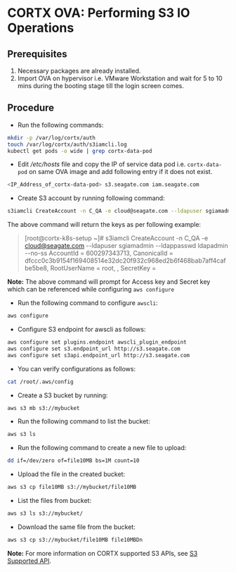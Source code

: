CORTX OVA: Performing S3 IO Operations
======================================


## Prerequisites

1. Necessary packages are already installed.
1. Import OVA on hypervisor i.e. VMware Workstation and wait for 5 to 10 mins during the booting stage till the login screen comes.


## Procedure

- Run the following commands:
```bash
mkdir -p /var/log/cortx/auth
touch /var/log/cortx/auth/s3iamcli.log
kubectl get pods -o wide | grep cortx-data-pod
```

- Edit */etc/hosts* file and copy the IP of service data pod i.e. `cortx-data-pod` on same OVA image
and add following entry if it does not exist.
```bash
<IP_Address_of_cortx-data-pod> s3.seagate.com iam.seagate.com
```

- Create S3 account by running following command:
```bash
s3iamcli CreateAccount -n C_QA -e cloud@seagate.com --ldapuser sgiamadmin --ldappasswd ldapadmin --no-ss
```

The above command will return the keys as per following example:

> [root@cortx-k8s-setup ~]# s3iamcli CreateAccount -n C_QA -e cloud@seagate.com --ldapuser sgiamadmin --ldappasswd ldapadmin --no-ss
AccountId = 600297343713, CanonicalId = dfccc0c3b9154f169408514e32dc20f932c968ed2b6f468bab7aff4cafbe5be8, RootUserName = root, <xxxxAccessKeyxxxx>, SecretKey = <xxxxSecretKeyxxxx>

**Note:** The above command will prompt for Access key and Secret key which can be referenced while configuring `aws configure` 

- Run the following command to configure `awscli`:
```bash
aws configure
```

- Configure S3 endpoint for awscli as follows:
```bash
aws configure set plugins.endpoint awscli_plugin_endpoint
aws configure set s3.endpoint_url http://s3.seagate.com
aws configure set s3api.endpoint_url http://s3.seagate.com
```

- You can verify configurations as follows:
```bash
cat /root/.aws/config
```

- Create a S3 bucket by running:
```bash
aws s3 mb s3://mybucket
```

- Run the following command to list the bucket:
```bash
aws s3 ls
```

- Run the following command to create a new file to upload:
```bash
dd if=/dev/zero of=file10MB bs=1M count=10
```

- Upload the file in the created bucket:
```bash
aws s3 cp file10MB s3://mybucket/file10MB
```

- List the files from bucket:
```bash
aws s3 ls s3://mybucket/
```

- Download the same file from the bucket:
```bash
aws s3 cp s3://mybucket/file10MB file10MBDn
```

**Note:** For more information on CORTX supported S3 APIs, see [S3 Supported API](https://github.com/Seagate/cortx-s3server/blob/main/docs/s3-supported-api.md "S3 Supported API").

